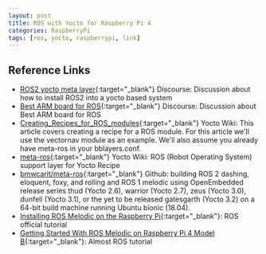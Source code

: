 ```yaml
---
layout: post
title: ROS with Yocto for Raspberry Pi 4
categories: RaspberryPi
tags: [ros, yocto, raspberrypi, link]
---
```

## Reference Links

- [ROS2 yocto meta layer](<https://discourse.ros.org/t/ros2-yocto-meta-layer/9643>){:target="_blank"} Discourse: Discussion about how to install ROS2 into a yocto based system
- [Best ARM board for ROS](<https://discourse.ros.org/t/best-arm-board-for-ros/152>){:target="_blank"} Discourse: Discussion about Best ARM board for ROS
- [Creating_Recipes_for_ROS_modules](<https://wiki.yoctoproject.org/wiki/TipsAndTricks/Creating_Recipes_for_ROS_modules>){:target="_blank"} Yocto Wiki: This article covers creating a recipe for a ROS module. For this article we'll use the vectornav module as an example. We'll also assume you already have meta-ros in your bblayers.conf.
- [meta-ros](<https://layers.openembedded.org/layerindex/branch/master/layer/meta-ros/>){:target="_blank"} Yocto Wiki: ROS (Robot Operating System) support layer for Yocto Recipe
- [bmwcarit/meta-ros](<https://github.com/ros/meta-ros>){:target="_blank"} Github: building ROS 2 dashing, eloquent, foxy, and rolling and ROS 1 melodic using OpenEmbedded release series thud (Yocto 2.6), warrior (Yocto 2.7), zeus (Yocto 3.0), dunfell (Yocto 3.1), or the yet to be released gatesgarth (Yocto 3.2) on a 64-bit build machine running Ubuntu bionic (18.04).
- [Installing ROS Melodic on the Raspberry Pi](<http://wiki.ros.org/ROSberryPi/Installing%20ROS%20Melodic%20on%20the%20Raspberry%20Pi>){:target="_blank"}: ROS official tutorial
- [Getting Started With ROS Melodic on Raspberry Pi 4 Model B](<https://www.instructables.com/Getting-Started-With-ROS-Melodic-on-Raspberry-Pi-4/>){:target="_blank"}: Almost ROS tutorial

